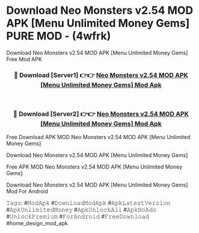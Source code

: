 # Download Neo Monsters v2.54 MOD APK [Menu Unlimited Money Gems] PURE MOD - (4wfrk)
Download Neo Monsters v2.54 MOD APK [Menu Unlimited Money Gems] Free Mod APK

<div align="center">
<h3>🔴 Download [Server1] 👉👉 <a href="https://apk-comot.site?title=Neo_Monsters_v2.54_MOD_APK_[Menu_Unlimited_Money_Gems]">Neo Monsters v2.54 MOD APK [Menu Unlimited Money Gems] Mod Apk</a></h3><br>

<h3>🔴 Download [Server2] 👉👉 <a href="https://apk-comot.site?title=Neo_Monsters_v2.54_MOD_APK_[Menu_Unlimited_Money_Gems]">Neo Monsters v2.54 MOD APK [Menu Unlimited Money Gems] Mod Apk</a></h3>
</div>


Free Download APK MOD Neo Monsters v2.54 MOD APK [Menu Unlimited Money Gems]

Download Neo Monsters v2.54 MOD APK [Menu Unlimited Money Gems] 

Free APK MOD Neo Monsters v2.54 MOD APK [Menu Unlimited Money Gems] 

Download Neo Monsters v2.54 MOD APK [Menu Unlimited Money Gems] Mod For Android

𝚃𝚊𝚐𝚜: #𝙼𝚘𝚍𝙰𝚙𝚔 #𝙳𝚘𝚠𝚗𝚕𝚘𝚊𝚍𝙼𝚘𝚍𝙰𝚙𝚔 #𝙰𝚙𝚔𝙻𝚊𝚝𝚎𝚜𝚝𝚅𝚎𝚛𝚜𝚒𝚘𝚗 #𝙰𝚙𝚔𝚄𝚗𝚕𝚒𝚖𝚒𝚝𝚎𝚍𝙼𝚘𝚗𝚎𝚢 #𝙰𝚙𝚔𝚄𝚗𝚕𝚘𝚌𝚔𝙰𝚕𝚕 #𝙰𝚙𝚔𝙽𝚘𝙰𝚍𝚜 #𝚄𝚗𝚕𝚘𝚌𝚔𝙿𝚛𝚎𝚖𝚒𝚞𝚖 #𝙵𝚘𝚛𝙰𝚗𝚍𝚛𝚘𝚒𝚍 #𝙵𝚛𝚎𝚎𝙳𝚘𝚠𝚗𝚕𝚘𝚊𝚍 #home_design_mod_apk
